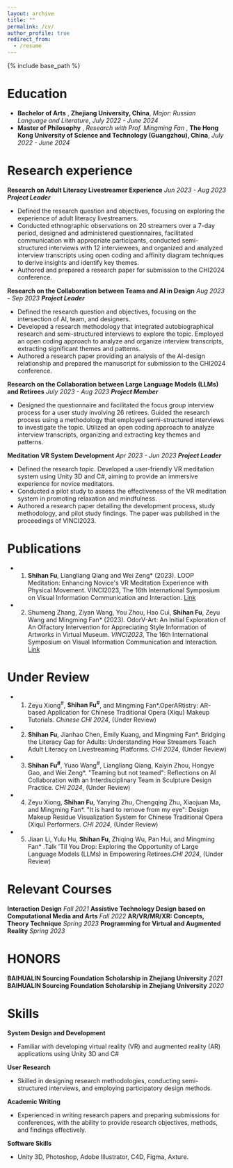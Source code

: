 ```yaml
---
layout: archive
title: ""
permalink: /cv/
author_profile: true
redirect_from:
  - /resume
---
```


{% include base_path %}

Education
======
* **Bachelor of Arts** , **Zhejiang University, China**, *Major: Russian Language and Literature*,  *July 2022 - June 2024*  
* **Master of Philosophy** , *Research with Prof. Mingming Fan* , **The Hong Kong University of Science and Technology (Guangzhou), China**, *July 2022 - June 2024* 


Research experience
======
**Research on Adult Literacy Livestreamer Experience**  *Jun 2023 - Aug 2023*  
***Project Leader*** 
* Defined the research question and objectives, focusing on exploring the experience of adult literacy livestreamers.
* Conducted ethnographic observations on 20 streamers over a 7-day period, designed and administered questionnaires, facilitated communication with appropriate participants, conducted semi-structured interviews with 12 interviewees, and organized and analyzed interview transcripts using open coding and affinity diagram techniques to derive insights and identify key themes.
* Authored and prepared a research paper for submission to the CHI2024 conference.

**Research on the Collaboration between Teams and AI in Design**  *Aug 2023 - Sep 2023* 
***Project Leader*** 
* Defined the research question and objectives, focusing on the intersection of AI, team, and designers.
* Developed a research methodology that integrated autobiographical research and semi-structured interviews to explore the topic. Employed an open coding approach to analyze and organize interview transcripts, extracting significant themes and patterns.
* Authored a research paper providing an analysis of the AI-design relationship and prepared the manuscript for submission to the CHI2024 conference.

**Research on the Collaboration between Large Language Models (LLMs) and Retirees**  *July 2023 - Aug 2023* 
***Project Member*** 
* Designed the questionnaire and facilitated the focus group interview process for a user study involving 26 retirees. Guided the research process using a methodology that employed semi-structured interviews to investigate the topic. Utilized an open coding approach to analyze interview transcripts, organizing and extracting key themes and patterns.

**Meditation VR System Development**  *Apr 2023 - Jun 2023* 
***Project Leader*** 
* Defined the research topic. Developed a user-friendly VR meditation system using Unity 3D and C\#, aiming to provide an immersive experience for novice meditators.
* Conducted a pilot study to assess the effectiveness of the VR meditation system in promoting relaxation and mindfulness.
* Authored a research paper detailing the development process, study methodology, and pilot study findings. The paper was published in the proceedings of VINCI2023.



Publications
======
* 1) **Shihan Fu**, Liangliang Qiang and Wei Zeng*  (2023). LOOP Meditation: Enhancing Novice's VR Meditation Experience with Physical Movement. VINCI2023, The 16th International Symposium on Visual Information Communication and Interaction. [Link](https://doi.org/10.1145/3615522.3615538)
* 2) Shumeng Zhang, Ziyan Wang, You Zhou, Hao Cui, **Shihan Fu**, Zeyu Wang and Mingming Fan* (2023). OdorV-Art: An Initial Exploration of An Olfactory Intervention for Appreciating Style Information of Artworks in Virtual Museum. *VINCI2023*, The 16th International Symposium on Visual Information Communication and Interaction. [Link](https://doi.org/10.1145/3615522.3615544)

Under Review
======
* 1) Zeyu Xiong<sup>#</sup>, **Shihan Fu<sup>#</sup>**, and Mingming Fan*.OperARtistry: AR-based Application for Chinese Traditional Opera (Xiqu) Makeup Tutorials. *Chinese CHI 2024*, (Under Review)
* 2) **Shihan Fu**, Jianhao Chen, Emily Kuang, and Mingming Fan*. Bridging the Literacy Gap for Adults: Understanding How Streamers Teach Adult Literacy on Livestreaming Platforms. *CHI 2024*, (Under Review)
* 3) **Shihan Fu<sup>#</sup>**, Yuao Wang<sup>#</sup>, Liangliang Qiang, Kaiyin Zhou, Hongye Gao, and Wei Zeng*. "Teaming but not teamed": Reflections on AI Collaboration with an Interdisciplinary Team in Sculpture Design Practice. *CHI 2024*, (Under Review)
* 4) Zeyu Xiong, **Shihan Fu**, Yanying Zhu, Chengqing Zhu, Xiaojuan Ma, and Mingming Fan*. "It is hard to remove from my eye": Design Makeup Residue Visualization System for Chinese Traditional Opera (Xiqu) Performers. *CHI 2024*, (Under Review)
* 5) Jiaan Li, Yulu Hu, **Shihan Fu**, Zhiqing Wu, Pan Hui, and Mingming Fan* .Talk 'Til You Drop: Exploring the Opportunity of Large Language Models (LLMs) in Empowering Retirees.*CHI 2024*, (Under Review)

Relevant Courses
======
**Interaction Design**    *Fall 2021*
**Assistive Technology Design based on Computational Media and Arts**    *Fall 2022*
**AR/VR/MR/XR: Concepts, Theory Technique**    *Spring 2023*
**Programming for Virtual and Augmented Reality**    *Spring 2023*

HONORS
======
**BAIHUALIN Sourcing Foundation Scholarship in Zhejiang University**    *2021*
**BAIHUALIN Sourcing Foundation Scholarship in Zhejiang University**    *2020*

Skills
======
**System Design and Development**  
* Familiar with developing virtual reality (VR) and augmented reality (AR) applications using Unity 3D and C#  

**User Research**  
* Skilled in designing research methodologies, conducting semi-structured interviews, and employing participatory design methods.  

**Academic Writing**  
* Experienced in writing research papers and preparing submissions for conferences, with the ability to provide research objectives, methods, and findings effectively.  

**Software Skills**  
* Unity 3D, Photoshop, Adobe Illustrator, C4D, Figma, Axture.




